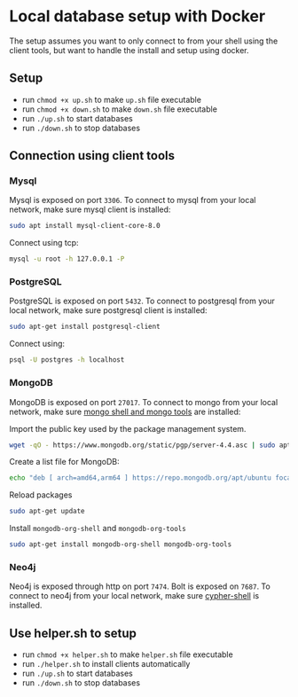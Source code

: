 # Local database setup with Docker
The setup assumes you want to only connect to from your shell using the client tools, but want to handle the install and setup using docker.

## Setup
- run `chmod +x up.sh` to make  `up.sh` file executable
- run `chmod +x down.sh` to make  `down.sh` file executable
- run `./up.sh` to start databases
- run `./down.sh` to stop databases

## Connection using client tools

### Mysql
Mysql is exposed on port `3306`. To connect to mysql from your local network, make sure mysql client is installed:
```bash
sudo apt install mysql-client-core-8.0
```
Connect using tcp:
```bash 
mysql -u root -h 127.0.0.1 -P
```

### PostgreSQL
PostgreSQL is exposed on port `5432`. To connect to postgresql from your local network, make sure postgresql client is installed:

```bash 
sudo apt-get install postgresql-client 
```

Connect using:

```bash
psql -U postgres -h localhost
```

### MongoDB
MongoDB is exposed on port `27017`. To connect to mongo from your local network, make sure [mongo shell and mongo tools](https://docs.mongodb.com/manual/tutorial/install-mongodb-on-ubuntu/#mongodb-community-edition-packages) are installed:

Import the public key used by the package management system.
```bash 
wget -qO - https://www.mongodb.org/static/pgp/server-4.4.asc | sudo apt-key add - 
```

Create a list file for MongoDB:

```bash
echo "deb [ arch=amd64,arm64 ] https://repo.mongodb.org/apt/ubuntu focal/mongodb-org/4.4 multiverse" | sudo tee /etc/apt/sources.list.d/mongodb-org-4.4.list
```

Reload packages

```bash
sudo apt-get update
```

Install `mongodb-org-shell` and `mongodb-org-tools`

```bash
sudo apt-get install mongodb-org-shell mongodb-org-tools
```

### Neo4j
Neo4j is exposed through http on port `7474`. Bolt is exposed on `7687`. To connect to neo4j from your local network, make sure [cypher-shell](https://dist.neo4j.org/cypher-shell/cypher-shell_1.1.14_all.deb) is installed.

## Use helper.sh to setup
- run `chmod +x helper.sh` to make  `helper.sh` file executable
- run `./helper.sh` to install clients automatically
- run `./up.sh` to start databases
- run `./down.sh` to stop databases